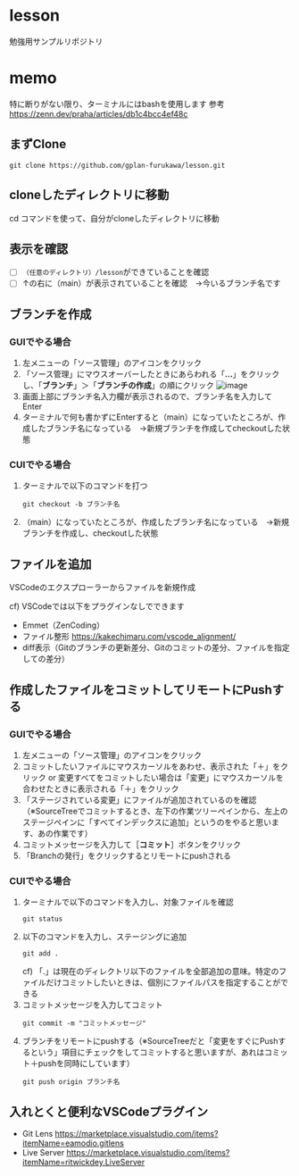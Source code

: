 # lesson
勉強用サンプルリポジトリ

# memo
特に断りがない限り、ターミナルにはbashを使用します
参考
https://zenn.dev/praha/articles/db1c4bcc4ef48c

## まずClone
```
git clone https://github.com/gplan-furukawa/lesson.git
```

## cloneしたディレクトリに移動
cd コマンドを使って、自分がcloneしたディレクトリに移動

## 表示を確認
- [ ]  `（任意のディレクトリ）/lesson`ができていることを確認
- [ ]  ↑の右に（main）が表示されていることを確認　→今いるブランチ名です

## ブランチを作成
### GUIでやる場合
1. 左メニューの「ソース管理」のアイコンをクリック
1. 「ソース管理」にマウスオーバーしたときにあらわれる「**…**」をクリックし、「**ブランチ**」＞「**ブランチの作成**」の順にクリック
![image](https://github.com/user-attachments/assets/59ba31c9-df05-400b-8f98-2ddcc5cb85a1)
1. 画面上部にブランチ名入力欄が表示されるので、ブランチ名を入力してEnter
1. ターミナルで何も書かずにEnterすると（main）になっていたところが、作成したブランチ名になっている　→新規ブランチを作成してcheckoutした状態

### CUIでやる場合
1. ターミナルで以下のコマンドを打つ
   ```
   git checkout -b ブランチ名
   ```
1. （main）になっていたところが、作成したブランチ名になっている　→新規ブランチを作成し、checkoutした状態

## ファイルを追加
VSCodeのエクスプローラーからファイルを新規作成

cf) VSCodeでは以下をプラグインなしでできます
* Emmet（ZenCoding）
* ファイル整形 https://kakechimaru.com/vscode_alignment/
* diff表示（Gitのブランチの更新差分、Gitのコミットの差分、ファイルを指定しての差分）

## 作成したファイルをコミットしてリモートにPushする
### GUIでやる場合
1. 左メニューの「ソース管理」のアイコンをクリック
2. コミットしたいファイルにマウスカーソルをあわせ、表示された「＋」をクリック or 変更すべてをコミットしたい場合は「変更」にマウスカーソルを合わせたときに表示される「＋」をクリック
3. 「ステージされている変更」にファイルが追加されているのを確認（※SourceTreeでコミットするとき、左下の作業ツリーペインから、左上のステージペインに「すべてインデックスに追加」というのをやると思います、あの作業です）
4. コミットメッセージを入力して［**コミット**］ボタンをクリック
5. 「Branchの発行」をクリックするとリモートにpushされる
### CUIでやる場合
1. ターミナルで以下のコマンドを入力し、対象ファイルを確認
    ```
    git status
    ```
1. 以下のコマンドを入力し、ステージングに追加
    ```
    git add .
    ```
    cf) 「.」は現在のディレクトリ以下のファイルを全部追加の意味。特定のファイルだけコミットしたいときは、個別にファイルパスを指定することができる
1. コミットメッセージを入力してコミット
    ```
    git commit -m "コミットメッセージ"
    ```
1. ブランチをリモートにpushする（※SourceTreeだと「変更をすぐにPushするという」項目にチェックをしてコミットすると思いますが、あれはコミット＋pushを同時にしています）
    ```
    git push origin ブランチ名
    ```

## 入れとくと便利なVSCodeプラグイン
* Git Lens https://marketplace.visualstudio.com/items?itemName=eamodio.gitlens
* Live Server https://marketplace.visualstudio.com/items?itemName=ritwickdey.LiveServer
